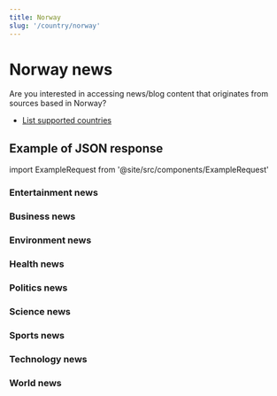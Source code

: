 ```yaml
---
title: Norway
slug: '/country/norway'
---
```


# Norway news

Are you interested in accessing news/blog content that originates from sources based in Norway?

- [List supported countries](/articles/countries)

## Example of JSON response

import ExampleRequest from '@site/src/components/ExampleRequest'

### Entertainment news
<ExampleRequest url="https://apitube.io/v1/news/articles?limit=2&category=news/Arts_and_Entertainment&country=no"></ExampleRequest>

### Business news
<ExampleRequest url="https://apitube.io/v1/news/articles?limit=2&category=news/Business&country=no"></ExampleRequest>

### Environment news
<ExampleRequest url="https://apitube.io/v1/news/articles?limit=2&category=news/Environment&country=no"></ExampleRequest>

### Health news
<ExampleRequest url="https://apitube.io/v1/news/articles?limit=2&category=news/Health&country=no"></ExampleRequest>

### Politics news
<ExampleRequest url="https://apitube.io/v1/news/articles?limit=2&category=news/Politics&country=no"></ExampleRequest>

### Science news
<ExampleRequest url="https://apitube.io/v1/news/articles?limit=2&category=news/Science&country=no"></ExampleRequest>

### Sports news
<ExampleRequest url="https://apitube.io/v1/news/articles?limit=2&category=news/Sports&country=no"></ExampleRequest>

### Technology news
<ExampleRequest url="https://apitube.io/v1/news/articles?limit=2&category=news/Technology&country=no"></ExampleRequest>

### World news
<ExampleRequest url="https://apitube.io/v1/news/articles?limit=2&category=news/World&country=no"></ExampleRequest>
